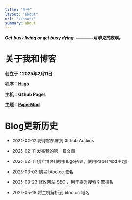 ```yaml
---
title: "关于"
layout: "about"
url: "/about/"
summary: about
---
```






***Get busy living or get busy dying. ————肖申克的救赎。***


  # 关于我和博客

  **创立于：2025年2月11日**

  **程序：[Hugo](https://github.com/gohugoio/hugo)**

  **主机：Github Pages**

  **主题：[PaperMod](https://github.com/adityatelange/hugo-PaperMod)**

  

  # Blog更新历史


  * 2025-02-17 将博客部署到 Github Actions

  * 2025-02-11 发布我的第一篇文章

  * 2025-02-11 创立博客(使用Hugo搭建，使用PaperMod主题)

  * 2025-03-03 购买 btoo.cc 域名
  
  * 2025-03-23 修改网站 SEO ，用于提升搜索引擎排名
  
  * 2025-05-18 将主机解析到 btoo.cc 域名